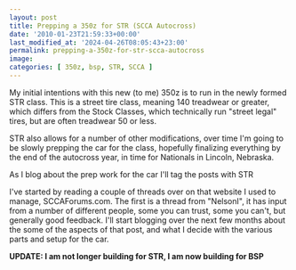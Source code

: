 ```yaml
---
layout: post
title: Prepping a 350z for STR (SCCA Autocross)
date: '2010-01-23T21:59:33+00:00'
last_modified_at: '2024-04-26T08:05:43+23:00'
permalink: prepping-a-350z-for-str-scca-autocross
image:
categories: [ 350z, bsp, STR, SCCA ]
---
```

My initial intentions with this new (to me) 350z is to run in the newly formed STR class. This is a street tire class, meaning 140 treadwear or greater, which differs from the Stock Classes, which technically run "street legal" tires, but are often treadwear 50 or less. 

STR also allows for a number of other modifications, over time I'm going to be slowly prepping the car for the class, hopefully finalizing everything by the end of the autocross year, in time for Nationals in Lincoln, Nebraska.

As I blog about the prep work for the car I'll tag the posts with STR 

I've started by reading a couple of threads over on that website  I used to manage, SCCAForums.com. The first is a thread from "NelsonI", it has input from a number of different people, some you can trust, some you can't, but generally good feedback. I'll start blogging over the next few months about the some of the aspects of that post, and what I decide with the various parts and setup for the car.

**UPDATE: I am not longer building for STR, I am now building for BSP**
